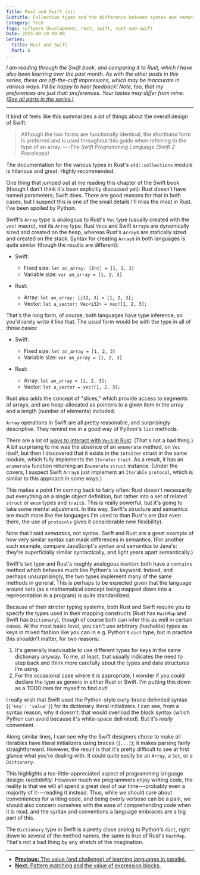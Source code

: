 ```yaml
---
Title: Rust and Swift (vi)
Subtitle: Collection types and the difference between syntax and semantics.
Category: Tech
Tags: software development, rust, swift, rust-and-swift
Date: 2015-09-19 09:00
Series:
  Title: Rust and Swift
  Part: 6
...
```


<i class="editorial">I am reading through the Swift book, and comparing it to Rust, which I have also been learning over the past month. As with the other posts in this series, these are off-the-cuff impressions, which may be inaccurate in various ways. I'd be happy to hear feedback! Note, too, that my preferences are just that: preferences. Your tastes may differ from mine. [(See all parts in the series.)][series]</i>

[series]: /rust-and-swift.html

---

It kind of feels like this summarizes a *lot* of things about the overall design of Swift:

> Although the two forms are functionally identical, the shorthand form is preferred and is used throughout this guide when referring to the type of an array. ---_The Swift Programming Language (Swift 2 Prerelease)_

The documentation for the various types in Rust's `std::collections` module is hilarious and great. Highly recommended.

One thing that jumped out at me reading this chapter of the Swift book (though I don't think it's been explicitly discussed yet): Rust doesn't have named parameters; Swift does. There are good reasons for that in both cases, but I suspect this is one of the small details I'll miss the most in Rust. I've been spoiled by Python.

Swift's `Array` type is analogous to Rust's `Vec` type (usually created with the `vec!` macro), *not* its `Array` type. Rust `Vec`s and Swift `Array`s are dynamically sized and created on the heap, whereas Rust's `Array`s are statically sized and created on the stack. Syntax for creating `Array`s in both languages is quite similar (though the results are different):

- Swift:
    + Fixed size: `let an_array: [Int] = [1, 2, 3]`
    + Variable size: `var an_array = [1, 2, 3]`

- Rust:
    + Array: `let an_array: [i32, 3] = [1, 2, 3];`
    + Vector: `let a_vector: Vec<i32> = vec![1, 2, 3];`

That's the long form, of course; both languages have type inference, so you'd rarely write it like that. The usual form would be with the type in all of those cases:

- Swift:
    + Fixed size: `let an_array = [1, 2, 3]`
    + Variable size: `var an_array = [1, 2, 3]`

- Rust:
    + Array: `let an_array = [1, 2, 3];`
    + Vector: `let a_vector = vec![1, 2, 3];`

Rust also adds the concept of "slices," which provide access to segments of arrays, and are heap-allocated as pointers to a given item in the array and a length (number of elements) included.

`Array` operations in Swift are all pretty reasonable, and surprisingly descriptive. They remind me in a good way of Python's `list` methods.

There are a *lot* of [ways to interact with `Vec`s in Rust][std::vec::Vec]. (That's not a bad thing.) A bit surprising to me was the absence of an `enumerate` method, on `Vec` itself, but then I discovered that it exists in the `IntoIter` struct in the same module, which fully implements the `Iterator` `trait`. As a result, it has an `enumerate` function returning an `Enumerate` `struct` instance. (Under the covers, I suspect Swift `Array`s just implement an `Iterable` `protocol`, which is similar to this approach in some ways.)

This makes a point I'm coming back to fairly often: Rust doesn't necessarily put everything on a single object definition, but rather into a set of related `struct` or `enum` types and `trait`s. This is really powerful, but it's going to take some mental adjustment. In this way, Swift's structure and semantics are much more like the languages I'm used to than Rust's are (but even there, the use of `protocols` gives it considerable new flexibility).

Note that I said *semantics*, not syntax. Swift and Rust are a great example of how very similar syntax can mask differences in semantics. (For another such example, compare JavaScript's syntax and semantics to Java's: they're superficially similar syntactically, and light years apart semantically.)

Swift's `Set` type and Rust's roughly analogous `HashSet` both have a `contains` method which behaves much like Python's `in` keyword. Indeed, and perhaps unsurprisingly, the two types implement many of the same methods in general. This is perhaps to be expected given that the language around sets (as a mathematical concept being mapped down into a representation in a program) is quite standardized.

Because of their stricter typing systems, both Rust and Swift require you to specify the types used in their mapping constructs (Rust has `HashMap` and Swift has `Dictionary`), though of course both can infer this as well in certain cases. At the most basic level, you can't use arbitrary (hashable) types as keys in mixed fashion like you can in e.g. Python's `dict` type, but in practice this shouldn't matter, for two reasons:

1.  It's generally inadvisable to use different types for keys in the same dictionary anyway. To me, at least, that usually indicates the need to step back and think more carefully about the types and data structures I'm using.
2.  For the occasional case where it *is* appropriate, I wonder if you could declare the type as generic in either Rust or Swift. I'm putting this down as a TODO item for myself to find out!

I really wish that Swift used the Python-style curly-brace delimited syntax (`{'key': 'value'}`) for its dictionary literal initializers. I can see, from a syntax reason, why it doesn't: that would overload the block syntax (which Python can avoid because it's white-space delimited). But it's *really* convenient.

Along similar lines, I can see why the Swift designers chose to make all iterables have literal initializers using braces (`[...]`); it makes parsing fairly straightforward. However, the result is that it's pretty difficult to see at first glance what you're dealing with. It could quite easily be an `Array`, a `Set`, or a `Dictionary`.

This highlights a too-little-appreciated aspect of programming language design: *readability*. However much we programmers enjoy writing code, the reality is that we will all spend a great deal of our time---probably even a majority of it---reading it instead. Thus, while we should care about conveniences for writing code, and being overly verbose can be a pain, we should also concern ourselves with the ease of comprehending code when it is read, and the syntax and conventions a language embraces are a big part of this.

The `Dictionary` type in Swift is a pretty close analog to Python's `dict`, right down to several of the method names. the same is true of Rust's `HashMap`. That's not a bad thing by any stretch of the imagination.

[std::vec::Vec]: http://doc.rust-lang.org/stable/std/vec/struct.Vec.html

---

  - [**Previous:** The value (and challenge) of learning languages in parallel.][5]
  - [**Next:** Pattern matching and the value of expression blocks.][7]

[5]: http://www.chriskrycho.com/2015/rust-and-swift-v.html
[7]: http://www.chriskrycho.com/2015/rust-and-swift-vii.html

